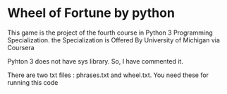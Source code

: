 # Wheel of Fortune by python
This game is the project of the fourth course in Python 3 Programming Specialization. the Specialization is Offered By University of Michigan via Coursera

Pyhton 3 does not have sys library. So, I have commented it.

There are two txt files : phrases.txt and wheel.txt. You need these for running this code
